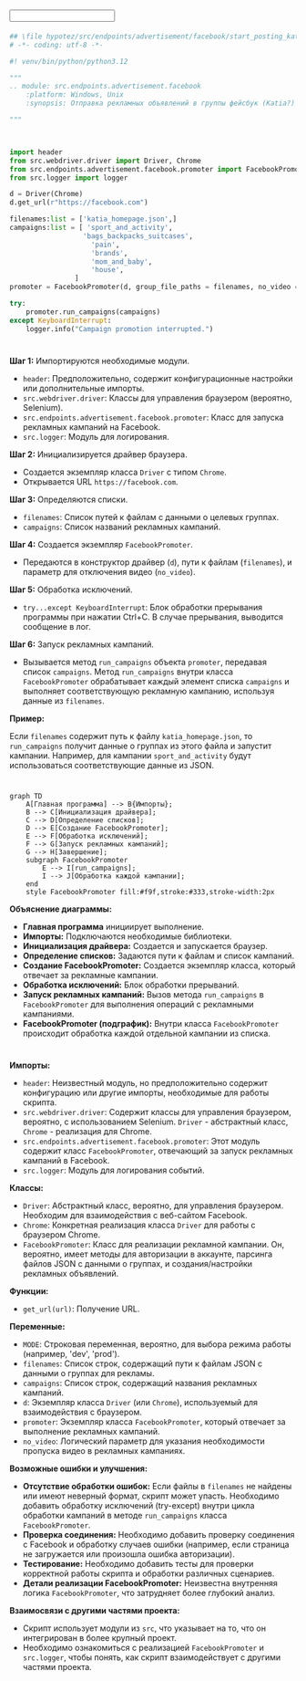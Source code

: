 # <input code>

```python
## \file hypotez/src/endpoints/advertisement/facebook/start_posting_katia.py
# -*- coding: utf-8 -*-

#! venv/bin/python/python3.12

"""
.. module: src.endpoints.advertisement.facebook 
	:platform: Windows, Unix
	:synopsis: Отправка рекламных объявлений в группы фейсбук (Katia?)

"""



import header 
from src.webdriver.driver import Driver, Chrome
from src.endpoints.advertisement.facebook.promoter import FacebookPromoter
from src.logger import logger

d = Driver(Chrome)
d.get_url(r"https://facebook.com")

filenames:list = ['katia_homepage.json',]
campaigns:list = [ 'sport_and_activity',
                  'bags_backpacks_suitcases',
                    'pain',
                    'brands',
                    'mom_and_baby',
                    'house',
                ]
promoter = FacebookPromoter(d, group_file_paths = filenames, no_video = False)

try:
    promoter.run_campaigns(campaigns)
except KeyboardInterrupt:
    logger.info("Campaign promotion interrupted.")
```

# <algorithm>

**Шаг 1:** Импортируются необходимые модули.
* `header`: Предположительно, содержит конфигурационные настройки или дополнительные импорты.
* `src.webdriver.driver`: Классы для управления браузером (вероятно, Selenium).
* `src.endpoints.advertisement.facebook.promoter`: Класс для запуска рекламных кампаний на Facebook.
* `src.logger`: Модуль для логирования.

**Шаг 2:** Инициализируется драйвер браузера.
* Создается экземпляр класса `Driver` с типом `Chrome`.
* Открывается URL `https://facebook.com`.


**Шаг 3:** Определяются списки.
* `filenames`: Список путей к файлам с данными о целевых группах.
* `campaigns`: Список названий рекламных кампаний.

**Шаг 4:** Создается экземпляр `FacebookPromoter`.
* Передаются в конструктор драйвер (`d`), пути к файлам (`filenames`), и параметр для отключения видео (`no_video`).


**Шаг 5:** Обработка исключений.
* `try...except KeyboardInterrupt`: Блок обработки прерывания программы при нажатии Ctrl+C.  В случае прерывания, выводится сообщение в лог.

**Шаг 6:** Запуск рекламных кампаний.
* Вызывается метод `run_campaigns` объекта `promoter`, передавая список `campaigns`. Метод `run_campaigns` внутри класса `FacebookPromoter` обрабатывает каждый элемент списка `campaigns` и выполняет соответствующую рекламную кампанию, используя данные из `filenames`.


**Пример:**

Если `filenames` содержит путь к файлу `katia_homepage.json`, то `run_campaigns` получит данные о группах из этого файла и запустит кампании.  Например, для кампании `sport_and_activity` будут использоваться соответствующие данные из JSON.


# <mermaid>

```mermaid
graph TD
    A[Главная программа] --> B{Импорты};
    B --> C[Инициализация драйвера];
    C --> D[Определение списков];
    D --> E[Создание FacebookPromoter];
    E --> F[Обработка исключений];
    F --> G[Запуск рекламных кампаний];
    G --> H[Завершение];
    subgraph FacebookPromoter
        E --> I[run_campaigns];
        I --> J[Обработка каждой кампании];
    end
    style FacebookPromoter fill:#f9f,stroke:#333,stroke-width:2px
```

**Объяснение диаграммы:**
* **Главная программа** инициирует выполнение.
* **Импорты:** Подключаются необходимые библиотеки.
* **Инициализация драйвера:** Создается и запускается браузер.
* **Определение списков:**  Задаются пути к файлам и список кампаний.
* **Создание FacebookPromoter:** Создается экземпляр класса, который отвечает за рекламные кампании.
* **Обработка исключений:** Блок обработки прерываний.
* **Запуск рекламных кампаний:** Вызов метода `run_campaigns` в `FacebookPromoter` для выполнения операций с рекламными кампаниями.
* **FacebookPromoter (подграфик):**  Внутри класса `FacebookPromoter` происходит обработка каждой отдельной кампании из списка.


# <explanation>

**Импорты:**

* `header`:  Неизвестный модуль, но предположительно содержит конфигурацию или другие импорты, необходимые для работы скрипта.
* `src.webdriver.driver`: Содержит классы для управления браузером, вероятно, с использованием Selenium. `Driver` - абстрактный класс, `Chrome` - реализация для Chrome.
* `src.endpoints.advertisement.facebook.promoter`:  Этот модуль содержит класс `FacebookPromoter`, отвечающий за запуск рекламных кампаний в Facebook.
* `src.logger`: Модуль для логирования событий.

**Классы:**

* `Driver`: Абстрактный класс, вероятно, для управления браузером.  Необходим для взаимодействия с веб-сайтом Facebook.
* `Chrome`: Конкретная реализация класса `Driver` для работы с браузером Chrome.
* `FacebookPromoter`: Класс для реализации рекламной кампании.  Он, вероятно, имеет методы для авторизации в аккаунте, парсинга файлов JSON с данными о группах, и создания/настройки рекламных объявлений.

**Функции:**

* `get_url(url)`: Получение URL.

**Переменные:**

* `MODE`: Строковая переменная, вероятно, для выбора режима работы (например, 'dev', 'prod').
* `filenames`: Список строк, содержащий пути к файлам JSON с данными о группах для рекламы.
* `campaigns`: Список строк, содержащий названия рекламных кампаний.
* `d`: Экземпляр класса `Driver` (или `Chrome`), используемый для взаимодействия с браузером.
* `promoter`: Экземпляр класса `FacebookPromoter`, который отвечает за выполнение рекламных кампаний.
* `no_video`: Логический параметр для указания необходимости пропуска видео в рекламных кампаниях.


**Возможные ошибки и улучшения:**

* **Отсутствие обработки ошибок:** Если файлы в `filenames` не найдены или имеют неверный формат, скрипт может упасть. Необходимо добавить обработку исключений (try-except) внутри цикла обработки кампаний в методе `run_campaigns` класса `FacebookPromoter`.
* **Проверка соединения:** Необходимо добавить проверку соединения с Facebook и обработку случаев ошибки (например, если страница не загружается или произошла ошибка авторизации).
* **Тестирование:** Необходимо добавить тесты для проверки корректной работы скрипта и обработки различных сценариев.
* **Детали реализации FacebookPromoter:** Неизвестна внутренняя логика `FacebookPromoter`, что затрудняет более глубокий анализ.


**Взаимосвязи с другими частями проекта:**

* Скрипт использует модули из `src`, что указывает на то, что он интегрирован в более крупный проект.
* Необходимо ознакомиться с реализацией `FacebookPromoter` и `src.logger`, чтобы понять, как скрипт взаимодействует с другими частями проекта.